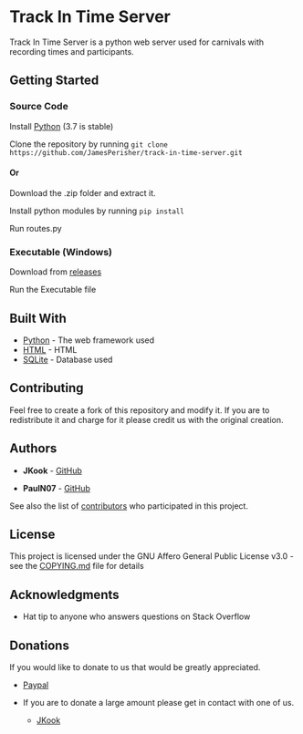 # Track In Time Server

Track In Time Server is a python web server used for carnivals with recording times and participants.

## Getting Started

### Source Code

Install [Python](https://www.python.org/downloads/) (3.7 is stable)

Clone the repository by running ```git clone https://github.com/JamesPerisher/track-in-time-server.git```

#### Or

Download the .zip folder and extract it.

Install python modules by running ```pip install ```

Run routes.py

### Executable (Windows)

Download from [releases](https://github.com/JamesPerisher/track-in-time-server/releases)

Run the Executable file

## Built With

* [Python](https://docs.python.org/3/) - The web framework used
* [HTML](https://devdocs.io/html/) - HTML
* [SQLite](https://www.sqlite.org/index.html) - Database used

## Contributing

Feel free to create a fork of this repository and modify it. If you are to redistribute it and charge for it please credit us with the original creation.

## Authors

* **JKook** - [GitHub](https://github.com/JKookaburra)

* **PaulN07** - [GitHub](https://github.com/JamesPerisher)

See also the list of [contributors](https://github.com/JamesPerisher/track-in-time-server/graphs/contributors) who participated in this project.

## License

This project is licensed under the GNU Affero General Public License v3.0 - see the [COPYING.md](..COPYING.md) file for details

## Acknowledgments

* Hat tip to anyone who answers questions on Stack Overflow

## Donations

If you would like to donate to us that would be greatly appreciated.

* [Paypal](https://www.paypal.me/JKookStudios/5USD)

* If you are to donate a large amount please get in contact with one of us.

  * [JKook](mailto:JKookaburraSchool@gmail.com)
